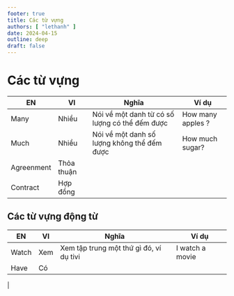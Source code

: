 ```yaml
---
footer: true
title: Các từ vựng
authors: [ "lethanh" ]
date: 2024-04-15
outline: deep
draft: false
---
```


# Các từ vựng

| EN   | VI    | Nghĩa                                          | Ví dụ             |
|------|-------|------------------------------------------------|-------------------|
| Many | Nhiều | Nói về một danh từ có số lượng có thể đếm được | How many apples ? |
| Much | Nhiều | Nói về một danh số lượng không thể đếm được    | How much sugar?   |
|  Agreenment    | Thỏa thuận      |                                                |                   |
|  Contract    |  Hợp đồng     |                                                |                   |

## Các từ vựng động từ

| EN    | VI  | Nghĩa                                   | Ví dụ           |
|-------|-----|-----------------------------------------|-----------------|
| Watch | Xem | Xem tập trung một thứ gì đó, ví dụ tivi | I watch a movie |
| Have  | Có  |                                         |                 |
|      
